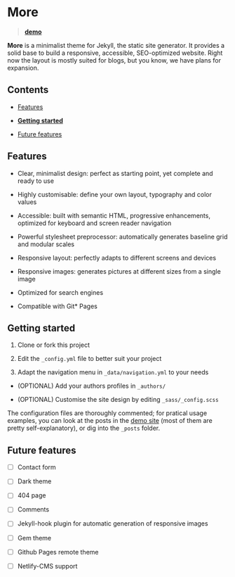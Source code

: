 ---
---

# More

> [**demo**](https://wu-mng.github.io/more/)

**More** is a minimalist theme for Jekyll, the static site generator. It provides a solid base to build a responsive, accessible, SEO-optimized website. Right now the layout is mostly suited for blogs, but you know, we have plans for expansion.

## Contents

- [Features](#features)

- [**Getting started**](#getting-started)

- [Future features](#future-features)

## Features

- Clear, minimalist design: perfect as starting point, yet complete and ready to use

- Highly customisable: define your own layout, typography and color values

- Accessible: built with semantic HTML, progressive enhancements, optimized for keyboard and screen reader navigation

- Powerful stylesheet preprocessor: automatically generates baseline grid and modular scales

- Responsive layout: perfectly adapts to different screens and devices

- Responsive images: generates pictures at different sizes from a single image

- Optimized for search engines

- Compatible with Git* Pages

## Getting started

1. Clone or fork this project

2. Edit the `_config.yml` file to better suit your project 

3. Adapt the navigation menu in `_data/navigation.yml` to your needs
- (OPTIONAL) Add your authors profiles in `_authors/`

- (OPTIONAL) Customise the site design by editing `_sass/_config.scss`
  
  

The configuration files are thoroughly commented; for pratical usage examples, you can look at the posts in the [demo site]() (most of them are pretty self-explanatory), or dig into the `_posts` folder.

## Future features 

- [ ] Contact form

- [ ] Dark theme

- [ ] 404 page

- [ ] Comments

- [ ] Jekyll-hook plugin for automatic generation of responsive images 

- [ ] Gem theme

- [ ] Github Pages remote theme

- [ ] Netlify-CMS support
